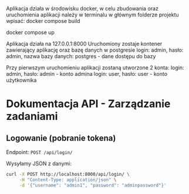 Aplikacja działa w środowisku docker, w celu zbudowania oraz uruchomienia aplikacji należy w terminalu w głównym folderze projektu wpisać:
  docker compose build
  
  docker compose up

Aplikacja działa na 127.0.0.1:8000
Uruchomiony zostaje kontener zawierający aplikację oraz bazę danych w postgresie
  login: admin, hasło: admin, nazwa bazy danych: postgres - dane dostępu do bazy

Przy pierwszym uruchomieniu aplikacji zostaną utworzone 2 konta:
  login: admin, hasło: admin - konto admina
  login: user, hasło: user - konto użytkownika

# Dokumentacja API - Zarządzanie zadaniami

## Logowanie (pobranie tokena)

Endpoint: `POST /api/login/`

Wysyłamy JSON z danymi:

```bash
curl -X POST http://localhost:8000/api/login/ \
     -H "Content-Type: application/json" \
     -d '{"username": "admin1", "password": "adminpassword"}'

    


